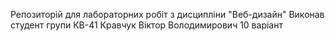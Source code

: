 Репозиторій для лабораторних робіт з дисципліни "Веб-дизайн"
Виконав студент групи КВ-41 Кравчук Віктор Володимирович
10 варіант
